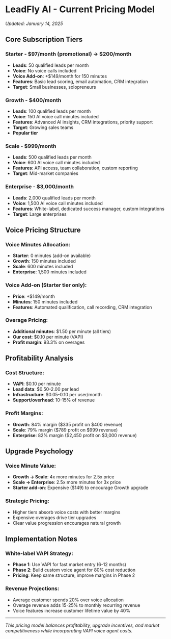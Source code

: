 # LeadFly AI - Current Pricing Model
*Updated: January 14, 2025*

## **Core Subscription Tiers**

### **Starter** - $97/month (promotional) → $200/month
- **Leads**: 50 qualified leads per month
- **Voice**: No voice calls included
- **Voice Add-on**: +$149/month for 150 minutes
- **Features**: Basic lead scoring, email automation, CRM integration
- **Target**: Small businesses, solopreneurs

### **Growth** - $400/month 
- **Leads**: 100 qualified leads per month
- **Voice**: 150 AI voice call minutes included
- **Features**: Advanced AI insights, CRM integrations, priority support
- **Target**: Growing sales teams
- **Popular tier**

### **Scale** - $999/month
- **Leads**: 500 qualified leads per month  
- **Voice**: 600 AI voice call minutes included
- **Features**: API access, team collaboration, custom reporting
- **Target**: Mid-market companies

### **Enterprise** - $3,000/month
- **Leads**: 2,000 qualified leads per month
- **Voice**: 1,500 AI voice call minutes included
- **Features**: White-label, dedicated success manager, custom integrations
- **Target**: Large enterprises

## **Voice Pricing Structure**

### **Voice Minutes Allocation:**
- **Starter**: 0 minutes (add-on available)
- **Growth**: 150 minutes included
- **Scale**: 600 minutes included  
- **Enterprise**: 1,500 minutes included

### **Voice Add-on** (Starter tier only):
- **Price**: +$149/month
- **Minutes**: 150 minutes included
- **Features**: Automated qualification, call recording, CRM integration

### **Overage Pricing:**
- **Additional minutes**: $1.50 per minute (all tiers)
- **Our cost**: $0.10 per minute (VAPI)
- **Profit margin**: 93.3% on overages

## **Profitability Analysis**

### **Cost Structure:**
- **VAPI**: $0.10 per minute
- **Lead data**: $0.50-2.00 per lead
- **Infrastructure**: $0.05-0.10 per user/month
- **Support/overhead**: 10-15% of revenue

### **Profit Margins:**
- **Growth**: 84% margin ($335 profit on $400 revenue)
- **Scale**: 79% margin ($789 profit on $999 revenue)  
- **Enterprise**: 82% margin ($2,450 profit on $3,000 revenue)

## **Upgrade Psychology**

### **Voice Minute Value:**
- **Growth → Scale**: 4x more minutes for 2.5x price
- **Scale → Enterprise**: 2.5x more minutes for 3x price
- **Starter add-on**: Expensive ($149) to encourage Growth upgrade

### **Strategic Pricing:**
- Higher tiers absorb voice costs with better margins
- Expensive overages drive tier upgrades
- Clear value progression encourages natural growth

## **Implementation Notes**

### **White-label VAPI Strategy:**
- **Phase 1**: Use VAPI for fast market entry (6-12 months)
- **Phase 2**: Build custom voice agent for 80% cost reduction
- **Pricing**: Keep same structure, improve margins in Phase 2

### **Revenue Projections:**
- Average customer spends 20% over voice allocation
- Overage revenue adds 15-25% to monthly recurring revenue
- Voice features increase customer lifetime value by 40%

---

*This pricing model balances profitability, upgrade incentives, and market competitiveness while incorporating VAPI voice agent costs.*